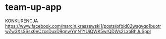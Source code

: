 # team-up-app

KONKURENCJA
https://www.facebook.com/marcin.kraszewski1/posts/pfbid02wsgvqo1buotrwZw3XsSSsx6eCzxsDuxDRqnwYmN1YUiQWK5wrQDWs2LxbBhJuSppl
